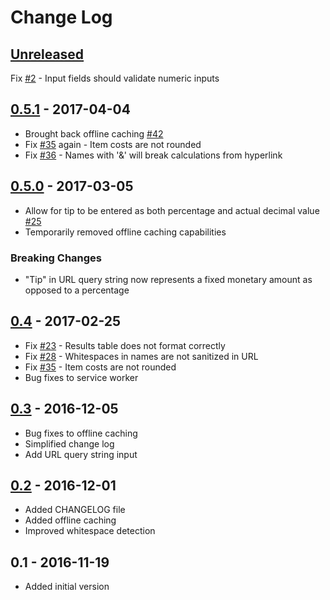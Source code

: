 # Change Log

## [Unreleased]
  Fix [#2] - Input fields should validate numeric inputs

## [0.5.1] - 2017-04-04
- Brought back offline caching [#42]
- Fix [#35] again - Item costs are not rounded
- Fix [#36] - Names with '&' will break calculations from hyperlink

## [0.5.0] - 2017-03-05
- Allow for tip to be entered as both percentage and actual decimal value [#25]
- Temporarily removed offline caching capabilities

### Breaking Changes
- "Tip" in URL query string now represents a fixed monetary amount as opposed to a percentage

## [0.4] - 2017-02-25
- Fix [#23] - Results table does not format correctly
- Fix [#28] - Whitespaces in names are not sanitized in URL
- Fix [#35] - Item costs are not rounded
- Bug fixes to service worker

## [0.3] - 2016-12-05
- Bug fixes to offline caching
- Simplified change log
- Add URL query string input

## [0.2] - 2016-12-01
- Added CHANGELOG file
- Added offline caching
- Improved whitespace detection

## 0.1 - 2016-11-19
- Added initial version

[Unreleased]: https://github.com/GustavoFernandes/order-splitter/compare/v0.5.1...HEAD
[0.5.1]: https://github.com/GustavoFernandes/order-splitter/compare/v0.5.0...v0.5.1
[0.5.0]: https://github.com/GustavoFernandes/order-splitter/compare/v0.4...v0.5.0
[0.4]: https://github.com/GustavoFernandes/order-splitter/compare/v0.3...v0.4
[0.3]: https://github.com/GustavoFernandes/order-splitter/compare/v0.2...v0.3
[0.2]: https://github.com/GustavoFernandes/order-splitter/compare/v0.1...v0.2
[#2]: https://github.com/GustavoFernandes/order-splitter/issues/2
[#23]: https://github.com/GustavoFernandes/order-splitter/issues/23
[#25]: https://github.com/GustavoFernandes/order-splitter/issues/25
[#28]: https://github.com/GustavoFernandes/order-splitter/issues/28
[#35]: https://github.com/GustavoFernandes/order-splitter/issues/35
[#36]: https://github.com/GustavoFernandes/order-splitter/issues/36
[#42]: https://github.com/GustavoFernandes/order-splitter/issues/42
